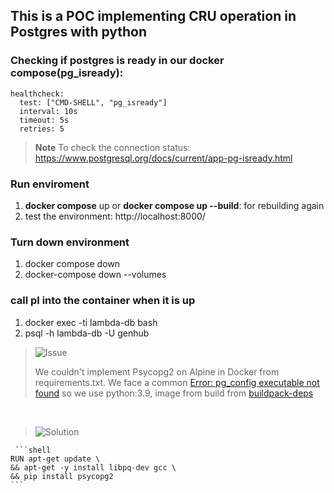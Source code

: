 ## This is a POC implementing CRU operation in Postgres with python

### Checking if postgres is ready in our docker compose(pg_isready):

```shell
healthcheck:
  test: ["CMD-SHELL", "pg_isready"]
  interval: 10s
  timeout: 5s
  retries: 5
```
> **Note**
> To check the connection status: https://www.postgresql.org/docs/current/app-pg-isready.html

### Run enviroment 

1. **docker compose** up or **docker compose up --build**: for rebuilding again
2. test the environment: http://localhost:8000/

### Turn down environment

1. docker compose down
2. docker-compose down --volumes

### call pl into the container when it is up 
1. docker exec -ti lambda-db bash
2. psql -h lambda-db -U genhub

> <picture>
>   <source media="(prefers-color-scheme: light)" srcset="https://raw.githubusercontent.com/Mqxx/GitHub-Markdown/main/blockquotes/badge/light-theme/issue.svg">
>   <img alt="Issue" src="https://raw.githubusercontent.com/Mqxx/GitHub-Markdown/main/blockquotes/badge/dark-theme/issue.svg">
> </picture><br>
>
> We couldn't implement Psycopg2 on Alpine in Docker from requirements.txt. We face a common [Error: pg_config executable not found](https://raw.githubusercontent.com/ldipotetjob/dockerized.python.apps/main/try-docker-compose-app/pythonpostgres/error.txt) 
> so we use python:3.9, image from build from [buildpack-deps](https://github.com/docker-library/buildpack-deps)

</br>

> <picture>
>   <source media="(prefers-color-scheme: light)" srcset="https://raw.githubusercontent.com/Mqxx/GitHub-Markdown/main/blockquotes/badge/light-theme/solution.svg">
>   <img alt="Solution" src="https://raw.githubusercontent.com/Mqxx/GitHub-Markdown/main/blockquotes/badge/dark-theme/solution.svg">
> </picture><br>
>
     ```shell
    RUN apt-get update \
    && apt-get -y install libpq-dev gcc \
    && pip install psycopg2
    ```
